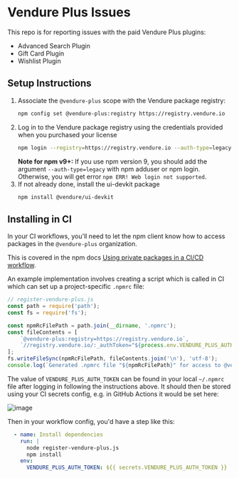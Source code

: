 # Vendure Plus Issues
This repo is for reporting issues with the paid Vendure Plus plugins:

- Advanced Search Plugin
- Gift Card Plugin
- Wishlist Plugin

## Setup Instructions

1. Associate the `@vendure-plus` scope with the Vendure package registry:
   ```bash
   npm config set @vendure-plus:registry https://registry.vendure.io
   ```
2. Log in to the Vendure package registry using the credentials provided when you purchased your license
   ```bash
   npm login --registry=https://registry.vendure.io --auth-type=legacy
   ```
   **Note for npm v9+:** If you use npm version 9, you should add the argument `--auth-type=legacy` with npm adduser or npm login. Otherwise, you will get error `npm ERR! Web login not supported`.
3. If not already done, install the ui-devkit package
   ```bash
   npm install @vendure/ui-devkit
   ```

## Installing in CI

In your CI workflows, you'll need to let the npm client know how to access packages in the `@vendure-plus` organization. 

This is covered in the npm docs [Using private packages in a CI/CD workflow](https://docs.npmjs.com/using-private-packages-in-a-ci-cd-workflow).

An example implementation involves creating a script which is called in CI which can set up a project-specific `.npmrc` file:

```js
// register-vendure-plus.js
const path = require('path');
const fs = require('fs');

const npmRcFilePath = path.join(__dirname, '.npmrc');
const fileContents = [
    `@vendure-plus:registry=https://registry.vendure.io`,
    `//registry.vendure.io/:_authToken="${process.env.VENDURE_PLUS_AUTH_TOKEN}"`,
];
fs.writeFileSync(npmRcFilePath, fileContents.join('\n'), 'utf-8');
console.log(`Generated .npmrc file "${npmRcFilePath}" for access to @vendure-plus registry:`);
```

The value of `VENDURE_PLUS_AUTH_TOKEN` can be found in your local `~/.npmrc` file after logging in following the instructions above. It should then be stored using your CI secrets config, e.g. in GitHub Actions it would be set here:

![image](https://user-images.githubusercontent.com/6275952/228183492-6c43f179-8e84-40d4-9055-b26353a2720f.png)

Then in your workflow config, you'd have a step like this:
```yaml
  - name: Install dependencies
    run: |
      node register-vendure-plus.js
      npm install
    env:
      VENDURE_PLUS_AUTH_TOKEN: ${{ secrets.VENDURE_PLUS_AUTH_TOKEN }}
```
